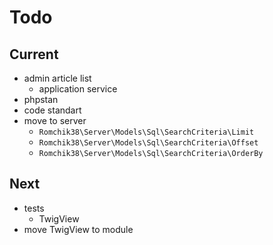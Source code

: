 # Todo

## Current

- admin article list
  - application service
- phpstan
- code standart
- move to server
  - `Romchik38\Server\Models\Sql\SearchCriteria\Limit`
  - `Romchik38\Server\Models\Sql\SearchCriteria\Offset`
  - `Romchik38\Server\Models\Sql\SearchCriteria\OrderBy`

## Next

- tests  
  - TwigView  
- move TwigView to module  
